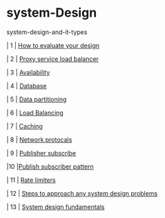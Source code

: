 # system-Design
system-design-and-it-types

| 1 | [How to evaluate your design](#)

| 2 | [Proxy service load balancer](#)

| 3 | [Availability](#)

| 4 | [Database](#)

| 5 | [Data partitioning](#)

| 6 | [Load Balancing](#)

| 7 | [Caching](#)

| 8 | [Network protocals](#)

| 9 | [Publisher subscribe](#)

|10 |[Publish subscriber pattern](#)

| 11 | [Rate limiters](#)

| 12 | [Steps to approach any system design problems](#)

| 13 | [System design fundamentals](#)


<!--<p> section 1 </p>
<p> section 2 </p>-->






















